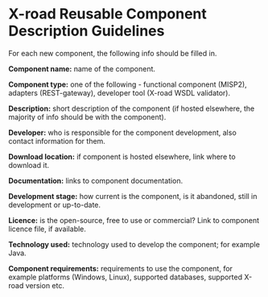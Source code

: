 # X-road Reusable Component Description Guidelines

For each new component, the following info should be filled in.

**Component name:** name of the component.

**Component type:** one of the following - functional component (MISP2), adapters (REST-gateway), developer tool (X-road WSDL validator).

**Description:** short description of the component (if hosted elsewhere, the majority of info should be with the component).

**Developer:** who is responsible for the component development, also contact information for them.

**Download location:** if component is hosted elsewhere, link where to download it.

**Documentation:** links to component documentation.

**Development stage:** how current is the component, is it abandoned, still in development or up-to-date.

**Licence:** is the open-source, free to use or commercial? Link to component licence file, if available.

**Technology used:** technology used to develop the component; for example Java.

**Component requirements:** requirements to use the component, for example platforms (Windows, Linux), supported databases, supported X-road version etc.

